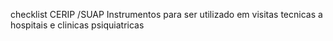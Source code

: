 checklist CERIP /SUAP
Instrumentos para ser utilizado em visitas tecnicas a hospitais e clinicas psiquiatricas

